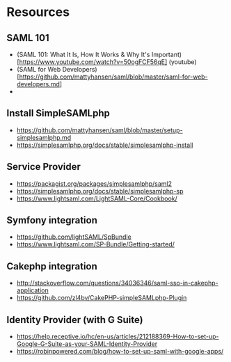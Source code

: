 # Resources

## SAML 101
- (SAML 101: What It Is, How It Works & Why It's Important)[https://www.youtube.com/watch?v=50ogFCF56qE] (youtube)
- (SAML for Web Developers)[https://github.com/mattyhansen/saml/blob/master/saml-for-web-developers.md]
- 

## Install SimpleSAMLphp
- https://github.com/mattyhansen/saml/blob/master/setup-simplesamlphp.md
- https://simplesamlphp.org/docs/stable/simplesamlphp-install

## Service Provider
- https://packagist.org/packages/simplesamlphp/saml2
- https://simplesamlphp.org/docs/stable/simplesamlphp-sp
- https://www.lightsaml.com/LightSAML-Core/Cookbook/

## Symfony integration
- https://github.com/lightSAML/SpBundle
- https://www.lightsaml.com/SP-Bundle/Getting-started/

## Cakephp integration
- http://stackoverflow.com/questions/34036346/saml-sso-in-cakephp-application
- https://github.com/zl4bv/CakePHP-simpleSAMLphp-Plugin


## Identity Provider (with G Suite)
- https://help.receptive.io/hc/en-us/articles/212188369-How-to-set-up-Google-G-Suite-as-your-SAML-Identity-Provider
- https://robinpowered.com/blog/how-to-set-up-saml-with-google-apps/

